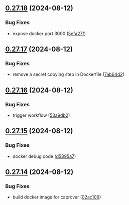 ## [0.27.18](https://github.com/EddieHubCommunity/HealthCheck/compare/v0.27.17...v0.27.18) (2024-08-12)


### Bug Fixes

* expose docker port 3000 ([5efa27f](https://github.com/EddieHubCommunity/HealthCheck/commit/5efa27f0516087cb058817dfc11fcb6df97d3879))



## [0.27.17](https://github.com/EddieHubCommunity/HealthCheck/compare/v0.27.16...v0.27.17) (2024-08-12)


### Bug Fixes

* remove a secret copying step in Dockerfile ([7ab64d2](https://github.com/EddieHubCommunity/HealthCheck/commit/7ab64d249c775f0125251850c5052add8998bc98))



## [0.27.16](https://github.com/EddieHubCommunity/HealthCheck/compare/v0.27.15...v0.27.16) (2024-08-12)


### Bug Fixes

* trigger workflow ([53a9db2](https://github.com/EddieHubCommunity/HealthCheck/commit/53a9db21e1357111ce36a82bb2ad365d1e0821bd))



## [0.27.15](https://github.com/EddieHubCommunity/HealthCheck/compare/v0.27.14...v0.27.15) (2024-08-12)


### Bug Fixes

* docker debug code ([d5895a7](https://github.com/EddieHubCommunity/HealthCheck/commit/d5895a7b6141b3c81940f2c5c86490c8a0dc63f0))



## [0.27.14](https://github.com/EddieHubCommunity/HealthCheck/compare/v0.27.13...v0.27.14) (2024-08-12)


### Bug Fixes

* build docker image for caprover ([02ac109](https://github.com/EddieHubCommunity/HealthCheck/commit/02ac109c92f350a81a42f1969fa007bb3989d31c))



